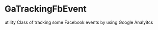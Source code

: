 GaTrackingFbEvent
=================

utility Class of tracking some Facebook events by using Google Analyitcs
